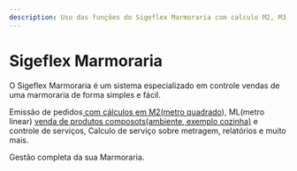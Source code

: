```yaml
---
description: Uso das funções do Sigeflex Marmoraria com calculo M2, M3, ML e etc...
---
```


# Sigeflex Marmoraria

O Sigeflex Marmoraria é um sistema especializado em controle vendas de uma marmoraria de forma simples e fácil.

Emissão de pedidos[ com cálculos em M2(metro quadrado](sigeflex-erp/sigeflex-vendas/pedido-com-calculos-de-metragem.md)),  ML(metro linear) [venda de produtos composots(ambiente, exemplo cozinha)](sigeflex-erp/sigeflex-vendas/pedido-com-produto-composto.md) e controle de serviços, Calculo de serviço sobre metragem, relatórios e muito mais.

&#x20;Gestão completa da sua Marmoraria.
